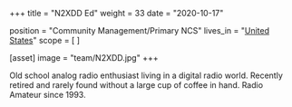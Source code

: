 +++
title = "N2XDD Ed"
weight = 33
date = "2020-10-17"

position = "Community Management/Primary NCS"
lives_in = "[United States](https://www.google.com/maps/place/United+States/)"
scope = [
]

[asset]
  image = "team/N2XDD.jpg"
+++

Old school analog radio enthusiast living in a digital radio world. Recently retired and rarely found without a large cup of coffee in hand. Radio Amateur since 1993.